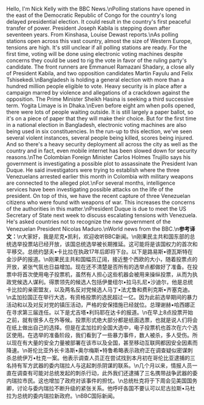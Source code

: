 Hello, I'm Nick Kelly with the BBC News.\nPolling stations have opened in the east of the Democratic Republic of Congo for the country's long delayed presidential election. It could result in the country's first peaceful transfer of power. President Joseph Kabila is stepping down after seventeen years. From Kinshasa, Louise Dewast reports.\nAs polling stations open across this vast country, almost the size of Western Europe, tensions are high. It's still unclear if all polling stations are ready. For the first time, voting will be done using electronic voting machines despite concerns they could be used to rig the vote in favor of the ruling party's candidate. The front runners are Emmanuel Ramazani Shadary, a close ally of President Kabila, and two opposition candidates Martin Fayulu and Felix Tshisekedi.\nBangladesh is holding a general election with more than a hundred million people eligible to vote. Heavy security is in place after a campaign marred by violence and allegations of a crackdown against the opposition. The Prime Minister Sheikh Hasina is seeking a third successive term. Yogita Limaye is in Dhaka.\nEven before eight am when polls opened, there were lots of people waiting outside. It is still largely a paper ballot, so it's on a piece of paper that they will make their choice. But for the first time in a national election in Bangladesh, electronic voting machines are also being used in six constituencies. In the run-up to this election, we've seen several violent instances, several people being killed, scores being injured. And so there's a heavy security deployment all across the city as well as the country and in fact, even mobile internet has been slowed down for security reasons.\nThe Colombian Foreign Minister Carlos Holmes Trujillo says his government is investigating a possible plot to assassinate the President Ivan Duque. He said investigators were trying to establish where the three Venezuelans arrested earlier this month in Colombia with military weapons are connected to the alleged plot.\nFor several months, intelligence services have been investigating possible attacks on the life of the president. On top of this, we have the recent capture of three Venezuelan citizens who were found with weapons of war. This increases the concerns of the authorities in this matter.\nPresident Duque is due to meet the US Secretary of State next week to discuss escalating tensions with Venezuela. He's asked countries not to recognize the new government of the Venezuelan President Nicolas Maduro.\nWorld news from the BBC.\n**参考译文：**\n大家好，我是尼克•凯利，欢迎收听BBC新闻。\n刚果民主共和国东部的总统选举投票站已经开放，该国总统选举被长期推延。这可能将是该国权力的首次和平移交。总统约瑟夫•卡比拉在执政17年后即将下台。以下是路易斯•德瓦斯特在金沙萨的报道。\n刚果民主共和国幅员辽阔，接近整个西欧的大小，随着投票点的开放，紧张气氛也日益增加。现在还不清楚是否所有的选举点都做好了准备。在投票中将首次使用电子投票机，虽然有人担心这些机器会被用来操纵投票，从而为执政党候选人谋利。得票领先的候选人包括伊曼纽尔•拉马扎尼•沙迪尔，他是总统卡比拉的亲密盟友，以及两名反对党候选人马丁•法尤鲁和费利克斯•齐塞克迪。\n孟加拉国正在举行大选，有资格投票的选民超过一亿。因为此前选举期间的暴力活动和以及对反对党的镇压活动，严格的安保措施已经就位。总理谢赫•哈西娜正在寻求第三届连任。以下是尤吉塔•利玛耶在达卡的报道。\n在早上8点投票开始之前，就有很多人在外等候。投票形式绝大部分都是纸面选票，也就是说人们将会在纸上做出自己的选择。但是在孟加拉的全国大选中，电子投票机也首次在六个选区使用。在选举的准备阶段，我们看到了一些暴力事件，数人被杀，多人受伤。所以现在有大量的安全力量被部署在该市以及全国，甚至移动互联网都因安全因素而降速。\n哥伦比亚外长卡洛斯•奥尔梅斯•特鲁希略表示政府正在调查疑似密谋刺杀总统伊万•杜克一案。他表示调查人员正在尝试找到本月初在哥伦比亚逮捕的三名持有军方武器的委内瑞拉人与这起刺杀阴谋的联系。\n几个月以来，情报人员一直在调查有可能对总统发起的刺杀行动，此外我们还逮捕了三名携带战争武器的委内瑞拉市民。这也增加了政府对该事件的担忧。\n总统杜克将于下周会见美国国务卿，讨论与委内瑞拉不断升级的紧张关系。他呼吁各国不要认可以尼古拉斯•马杜拉为总统的委内瑞拉新政府。\nBBC国际新闻。
        